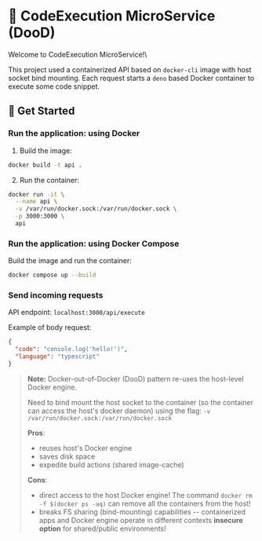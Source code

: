 # 🚧 CodeExecution MicroService (DooD)

Welcome to CodeExecution MicroService!\

This project used a containerized API based on `docker-cli` image with host socket bind mounting. Each request starts a `deno` based Docker container to execute some code snippet.

## 🚧 Get Started

### Run the application: using Docker

1. Build the image:

```sh
docker build -t api .
```

2. Run the container:

```sh
docker run -it \
  --name api \
  -v /var/run/docker.sock:/var/run/docker.sock \
  -p 3000:3000 \
  api
```

### Run the application: using Docker Compose

Build the image and run the container:

```sh
docker compose up --build
```

### Send incoming requests

API endpoint: `localhost:3000/api/execute`

Example of body request:

```json
{
  "code": "console.log('hello!')",
  "language": "typescript"
}
```

> **Note:**
> Docker-out-of-Docker (DooD) pattern re-uses the host-level Docker engine.
>
> Need to bind mount the host socket to the container (so the container can access the host's docker daemon) using the flag: `-v /var/run/docker.sock:/var/run/docker.sock`
>
> **Pros**:
>
> - reuses host's Docker engine
> - saves disk space
> - expedite build actions (shared image-cache)
>
> **Cons**:
>
> - direct access to the host Docker engine! The command `docker rm -f $(docker ps -aq)` can remove all the containers from the host!
> - breaks FS sharing (bind-mounting) capabilities -- containerized apps and Docker engine operate in different contexts
>   **insecure option** for shared/public environments!
